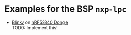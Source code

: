# Examples for the BSP `nxp-lpc`

- [Blinky](src/blinky.zig) on [nRF52840 Dongle](https://www.nordicsemi.com/Products/Development-hardware/nrf52840-dongle)  
  TODO: Implement this!

